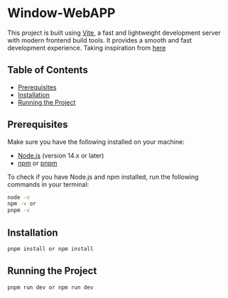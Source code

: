 ﻿# Window-WebAPP

This project is built using [Vite](https://vitejs.dev/), a fast and lightweight development server with modern frontend build tools. It provides a smooth and fast development experience.
Taking inspiration from [here](https://windows-web.vercel.app/)

## Table of Contents
- [Prerequisites](#prerequisites)
- [Installation](#installation)
- [Running the Project](#running-the-project)

## Prerequisites

Make sure you have the following installed on your machine:
- [Node.js](https://nodejs.org/en/) (version 14.x or later)
- [npm](https://www.npmjs.com/) or [pnpm](https://pnpm.io/)
  
To check if you have Node.js and npm installed, run the following commands in your terminal:

```bash
node -v
npm -v or
pnpm -v
```
## Installation

```bash
pnpm install or npm install
```


## Running the Project

```bash
pnpm run dev or npm run dev
```






